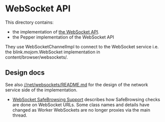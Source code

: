 # WebSocket API

This directory contains:
- the implementation of
  [the WebSocket API](https://html.spec.whatwg.org/multipage/web-sockets.html).
- the Pepper implementation of the WebSocket API

They use WebSocketChannelImpl to connect to the WebSocket service i.e. the
blink.mojom.WebSocket implementation in content/browser/websockets/.

## Design docs

See also [//net/websockets/README.md](../../../../../net/websockets/README.md)
for the design of the network service side of the implementation.

* [WebSocket SafeBrowsing
  Support](https://docs.google.com/document/d/1iR3XMIQukqlXb6ajIHE91apHZAxyF_wvRoB5JGeJYPs/edit)
  describes how SafeBrowsing checks are done on WebSocket URLs. Some class names
  and details have changed as Worker WebSockets are no longer proxies via the
  main thread.
